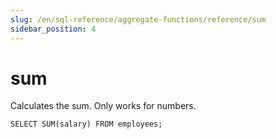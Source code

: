 ```yaml
---
slug: /en/sql-reference/aggregate-functions/reference/sum
sidebar_position: 4
---
```


# sum

Calculates the sum. Only works for numbers.

```
SELECT SUM(salary) FROM employees;
```
